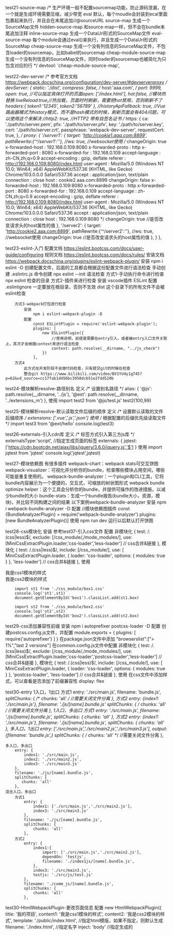 test21-source-map
    /*
        生产环境一般不配置sourcemap功能，防止源码泄漏，在一个就是生成环境需要压缩，减少带宽
        eval 默认，每个moudle会封装到ecal里面包裹起来执行，并且会在末尾追加//@sourceURL
        source-map 生成一个SourceMap文件
        hidden-source-map 和source-map一样，但不会在bundle末尾追加注释
        inline-source-map 生成一个DataUrl形式的SourceMap文件
        eval-source-map 每个module会通过eval()来执行，并且生成一个DataUrl形式的SourceMap
        cheap-source-map 生成一个没有列信息的SourceMap文件，不包含loader的sourcemap，比如babel的sourcemap
        cheap-module-source-map 生成一个没有列信息的SourceMap文件，同时loader的sourcemap也被简化为只包含对应的行
    */
    devtool: 'cheap-module-source-map',

test22-dev-server
    /* 
        参考官方文档
            https://webpack.docschina.org/configuration/dev-server/#devserverproxy
     */
    devServer: {
        static: './dist',
        compress: false,
        /* host:'aaa.com', */
        port: 9999,
        open: true, //可以指定具体打开的页面open: ['/index.html'],
        hot:false, //模块热替换
        liveReload:true,//热加载，页面时时刷新，需要把hot禁用，否则刷新不了
        headers:{
            token1:'12345',
            token2:'56789'
        },
        //historyApiFallback: true, //Vue路由器模式为history模式，而不是hash模式的时候，刷新页面会有404问题，可以使用这个来解决
        //http2: true, //HTTP2 带有自签名证书
        /* https: {
            ca: './path/to/server.pem',
            pfx: './path/to/server.pfx',
            key: './path/to/server.key',
            cert: './path/to/server.crt',
            passphrase: 'webpack-dev-server',
            requestCert: true,
        }, */
        proxy: {
            '/server1': {
              target: 'http://cookie1.aaa.com:8899',
              pathRewrite:{'^/server1':''},
              //ws: true, //websocket使用
              /*
                changeOrigin: true
                    x-forwarded-host : 192.168.0.109:8080
                    x-forwarded-proto : http
                    x-forwarded-port : 8080
                    x-forwarded-for : 192.168.0.109
                    accept-language : zh-CN,zh;q=0.9
                    accept-encoding : gzip, deflate
                    referer : http://192.168.0.109:8080/index.html
                    user-agent : Mozilla/5.0 (Windows NT 10.0; Win64; x64) AppleWebKit/537.36 (KHTML, like Gecko) Chrome/103.0.0.0 Safari/537.36
                    accept : application/json, text/plain
                    connection : close
                    host : cookie2.aaa.com:8899
                changeOrigin: false
                    x-forwarded-host : 192.168.0.109:8080
                    x-forwarded-proto : http
                    x-forwarded-port : 8080
                    x-forwarded-for : 192.168.0.109
                    accept-language : zh-CN,zh;q=0.9
                    accept-encoding : gzip, deflate
                    referer : http://192.168.0.109:8080/index.html
                    user-agent : Mozilla/5.0 (Windows NT 10.0; Win64; x64) AppleWebKit/537.36 (KHTML, like Gecko) Chrome/103.0.0.0 Safari/537.36
                    accept : application/json, text/plain
                    connection : close
                    host : 192.168.0.109:8080
              */
              changeOrigin: true  //是否改变请求头的host属性的值
            },
            '/server2': {
              target: 'http://cookie2.aaa.com:8899',
              pathRewrite:{'^/server2':''},
              //ws: true, //websocket使用
              changeOrigin: true  //是否改变请求头的host属性的值
            },
        }
    },

test23-eslint-入门
    配置文档
        https://eslint.bootcss.com/docs/user-guide/configuring
    规则文档
        https://eslint.bootcss.com/docs/rules/
    安装文档
        https://webpack.docschina.org/plugins/eslint-webpack-plugin/
    安装
        npm i eslint -D
    创建配置文件，后面的工具都会根据这份配置文件进行语法检查 
        手动创建 .eslintrc.js
        命令创建 npx eslint --init
    语法检查
        方式1-手动执行命令进行检查
            npx eslint 检查的目录
        方式2-插件来进行检查
            安装
                vscode插件 ESLint
            配置
                .eslintignore 一定要放在根目录，否则不生效
                    dist 这个目录下的所有文件不会被eslint检查

        方式3-webpack打包进行检查
            安装
                npm i eslint-webpack-plugin -D
            配置
                const ESLintPlugin = require('eslint-webpack-plugin');
                plugins: [
                    new ESLintPlugin({
                        //使用说明，前提是需要在entry引入，或者被entry入口文件关联上，其次才会根据context来进行语法检查
                        context: path.resolve(__dirname, "../js_check")
                    })
                ],
        方式4
            此方式在开发阶段不会做代码检查，只有提交git的时候在检查
            整合git https://www.bilibili.com/video/BV1YU4y1g745?p=62&vd_source=cc17fab1d456bc3958dcb51e2fdd520b
        
test24-模块解析resolve-路径别名
    定义
        /* 设置别名路径 */
        alias: {
            '@js': path.resolve(__dirname, '../js'),
            '@ext': path.resolve(__dirname, '../extensions_m')
        },
    使用
        import test2 from '@js/test.js'
        test2(100,99)

test25-模块解析resolve-默认读取文件后缀的顺序
    定义
        /* 设置默认读取的文件后缀顺序 */
        extensions: ['.vue','.js','.json']
    使用
        /* 根据配置的后缀优先级读取文件 */
        import test3 from '@ext/hello'
        console.log(test3)

test26-externals-引入cdn库
    定义
        /* 标签方式引入第三方js库 */
        externalsType:'script', //指定生成页面的标签
        externals: {
            jqtest:['https://cdn.bootcdn.net/ajax/libs/jquery/3.6.0/jquery.js','$']
        }
    使用
        import jqtest from 'jqtest'
        console.log('jqtest',jqtest)

test27-模块依赖图
    有很多插件
        webpack-chart：webpack stats可交互饼图
        webpack-visualizer：可视化并分析你的bundle，检查哪些模块占用空间，哪些可能是重复使用的。
        webpack-bundle-analyzer：一个plugin和CLI工具，它将bundle内容展示为一个便捷的，交互式，可缩放的树状图形式
        webpack bundle optimize helper：这个工具会分析你的bundle，并提供可操作的改进措施，以减少bundle的大小
        bundle-stats：生成一个bundle报告(bundle大小，资源，模块)，并比较不同构建之间的结果
    以下案例webpack-bundle-analyzer
        安装
            npm i webpack-bundle-analyzer -D
        配置
            //模块依赖图插件
            const {BundleAnalyzerPlugin} = require('webpack-bundle-analyzer')
            plugins: [new BundleAnalyzerPlugin()]
        使用
            npm run dev 运行以后默认打开饼图

test28-css模块化
    安装
        参考test07-引入css文件
    配置
        非模块化
        {
            test: /\.(css|less)$/,
            exclude: [/css_module/,/mode_modules/],
            use: [MiniCssExtractPlugin.loader,'css-loader','less-loader'] // css合并&链接
        },
        模块化
        {
            test: /\.(css|less)$/,
            include: [/css_module/],
            use: [
                MiniCssExtractPlugin.loader,
                {
                    loader: 'css-loader',
                    options: {
                        modules: true
                    }
                },
                'less-loader'] // css合并&链接
        },
    使用
        <div id="box1">我是css1模块的样式</div>
        <div id="box2">我是css2模块的样式</div>

        import st1 from './css_module/box1.css'
        console.log('st1',st1)
        document.getElementById('box1').classList.add(st1.box)

        import st2 from './css_module/box2.css'
        console.log('st2',st2)
        document.getElementById('box2').classList.add(st2.box)

test29-css添加兼容性前缀
    安装
        npm i autoprefixer postcss-loader -D
    配置
        创建postcss.config.js文件，并配置
            module.exports = {
                plugins: [
                    require('autoprefixer')
                ]
            }
        在package.json文件中添加
            "browserslist":["> 1%","last 2 versions"]
        在common.config.js文件中配置
            非模块化
            {
                test: /\.(css|less)$/,
                exclude: [/css_module/,/mode_modules/],
                use: [MiniCssExtractPlugin.loader,'css-loader','postcss-loader','less-loader'] // css合并&链接
            },
            模块化
            {
                test: /\.(css|less)$/,
                include: [/css_module/],
                use: [
                    MiniCssExtractPlugin.loader,
                    {
                        loader: 'css-loader',
                        options: {
                            modules: true
                        }
                    },
                    'postcss-loader',
                    'less-loader'] // css合并&链接
            },
    使用
        在css文件中添加样式，可以查看是否添加了前缀兼容性
            display: flex

test30-entry
    1入口，1出口
        方式1
            entry: './src/main.js',
            filename: 'bundle.js',
            splitChunks: {
                /*  chunks: 'all' */  //需要关闭文件分离
            },
        方式2
            entry: {index1: './src/main.js'},
            filename: './js/[name].bundle.js'
            splitChunks: {
                /*  chunks: 'all' */  //需要关闭文件分离
            },
    1入口，多出口
        方式1
            entry: './src/main.js',
            filename: './js/[name].bundle.js',
            splitChunks: {
                chunks: 'all' 
            },
        方式2
            entry: {index1: './src/main.js'},
            filename: './js/[name].bundle.js',
            splitChunks: {
                chunks: 'all' 
            },
    多入口，1出口
        entry: ['./src/main.js','./src/main2.js','./src/main3.js'],
        output: {filename: 'bundle.js',}
        splitChunks: {
           /*  chunks: 'all' */  //需要关闭文件分离
        },

    多入口，多出口
        entry: {
            index1: './src/main.js',
            index2: './src/main2.js',
            index3: './src/main3.js'
        },
        filename: './js/[name].bundle.js',
        splitChunks: {
           chunks: 'all' 
        },
    混合入口，多出口
        方式1
            entry: {
                index1: ['./src/main.js','./src/main2.js'],
                index3: './src/main3.js'
            },
            filename: './js/[name].bundle.js',
            splitChunks: {
                chunks: 'all' 
            },
        方式2
            entry: {
                index1:{
                    import: ['./src/main.js','./src/main2.js'],
                    dependOn: 'testjs',
                    filename: './index1js/[name].bundle.js',
                },
                index3: './src/main3.js',
                testjs: './src/js/test.js'
            },
            filename: './comm_js/[name].bundle.js',
            splitChunks: {
                chunks: 'all' 
            },

test30-HtmlWebpackPlugin-更改页面信息
    配置
        new HtmlWebpackPlugin({
            title: '我的项目',
            content1: '我是css1模块的样式',
            content2: '我是css2模块的样式',
            template: './public/index.html', //指定html模版，如果不指定，则默认生成
            filename: './index.html', //指定名字
            inject: 'body' //指定生成的<script>标签生成的位置
        }),
    使用
        <title><%= htmlWebpackPlugin.options.title %></title>
        <div id="box1"><%= htmlWebpackPlugin.options.content1 %></div>
        <div id="box2"><%= htmlWebpackPlugin.options.content2 %></div>

test30-HtmlWebpackPlugin-指定js引入
    配置
        entry: {
            index1: {
                import: ['./src/main.js', './src/main2.js'],
                dependOn: 'testjs'
            },
            index3: './src/main3.js',
            testjs: './src/js/test.js'
        },
    使用
        new HtmlWebpackPlugin({
            title: '我的项目',
            content1: '我是css1模块的样式',
            content2: '我是css2模块的样式',
            template: './public/index.html', //指定html模版，如果不指定，则默认生成
            filename: './index.html', //指定名字
            inject: 'body', //指定生成的<script>标签生成的位置
            chunks: ['index1','testjs'] //指定引入的js文件
        }),
    
test31.3-HtmlWebpackPlugin-多页面
        配置
            new HtmlWebpackPlugin({
                title: '我的项目',
                content1: '我是css1模块的样式',
                content2: '我是css2模块的样式',
                template: './public/index.html', //指定html模版，如果不指定，则默认生成
                filename: './index.html', //指定名字
                inject: 'body', //指定生成的<script>标签生成的位置
                chunks: ['index1','testjs'], //指定引入的js文件，默认不写则为全部引入
                /* publicPath: 'http://www.a.com' */
            }),
            new HtmlWebpackPlugin({
                title: '我的项目',
                content1: '我是css1模块的样式',
                content2: '我是css2模块的样式',
                template: './public/index.html', //指定html模版，如果不指定，则默认生成
                filename: './app3/index3.html', //指定名字
                inject: 'body', //指定生成的<script>标签生成的位置
                chunks: ['index3'], //指定引入的js文件，默认不写则为全部引入
                publicPath: 'http://www.b.com'
            }),

test32-摇树-TreeShaking
    配置
        optimization:{
            usedExports: true //摇树TreeShaking ,默认在生产模式下也会进行摇树的
        }
        在package.json文件中配置
        "sideEffects": false, 告诉webpack，全部文件没副作用，随便摇树
        "sideEffects": true,  默认，告诉webpack，全部文件都有副作用，不能随便摇树
        "sideEffects": ["*.css","*test1.less"],, 全部css不要随便摇树，test1.less不要随便摇树，其他都可以随便摇树

test33-devServer-重新写入dist
    配置
        devMiddleware:{
            writeToDisk:true, //重新写入dist
        },

test34-Shimming定义全局变量
    配置
        const webpack = require('webpack')
        plugins: [
            new webpack.ProvidePlugin(
                {
                    myGlobalObj:path.resolve('./src/globaljs/myglobal.js'), //自己的全局对象
                    globalObj:'lodash' //第三方的全局对象
                }
            )
        ]
    使用
        console.log('自己的全局变量',myGlobalObj.add(1000,2000))
        console.log(globalObj.join(['第三方全局变量','hello','world']))

test35-构建本地库-es5使用
    配置
        entry: './src/mylibrary/mylib.js',
        output: {
            filename: 'mylib.js',
            path: path.resolve(__dirname, '../../dist'),
            clean: true, //每次都清理dist目录
            library: {
                name: 'mylib',
                type: 'window'
            }
        },
        splitChunks: {
            /* chunks: 'all' */ //关闭此处，否则依赖会分离
        }
    使用
        npm run pro 可以打成压缩版本的
        npm run dev 可以打成不压缩版本的

test35.2-构建本地库-commonjs使用
    配置
        entry: './src/mylibrary/mylib.js',
        output: {
            filename: 'mylib.js',
            path: path.resolve(__dirname, '../../dist'),
            clean: true, //每次都清理dist目录
            library: {
                name: 'mylib',
                type: 'commonjs'
            }
        },
        splitChunks: {
            /* chunks: 'all' */ //关闭此处，否则依赖会分离
        }
    使用
        npm run pro 可以打成压缩版本的
        npm run dev 可以打成不压缩版本的

test35.2-构建本地库-es6使用
    配置
        entry: './src/mylibrary/mylib.js',
        /* es6打包需要的 */
        experiments: {
            outputModule: true
        },
        output: {
            filename: 'mylib.js',
            path: path.resolve(__dirname, '../../dist'),
            clean: true, //每次都清理dist目录
            library: {
                /* name: 'mylib', */
                type: 'module'
            }
        },
        splitChunks: {
            /* chunks: 'all' */ //关闭此处，否则依赖会分离
        }
    使用
        npm run pro 可以打成压缩版本的
        npm run dev 可以打成不压缩版本的

test35.2-构建本地库-umd(es5+commonjs)
    可以同时支持es5和commonjs
    配置
        entry: './src/mylibrary/mylib.js',
        output: {
            filename: 'mylib.js',
            path: path.resolve(__dirname, '../../dist'),
            clean: true, //每次都清理dist目录
            library: {
                name: 'mylib',
                type: 'umd'
            },
            globalObject: 'globalThis'
        },
        splitChunks: {
            /* chunks: 'all' */ //关闭此处，否则依赖会分离
        }
    使用
        npm run pro 可以打成压缩版本的
        npm run dev 可以打成不压缩版本的

test36-eslint-进阶使用
    查看test23-eslint-入门帮助文档